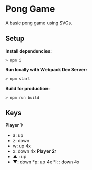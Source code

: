 # Pong Game

A basic pong game using SVGs.

## Setup

**Install dependencies:**

`> npm i`

**Run locally with Webpack Dev Server:**

`> npm start`

**Build for production:**

`> npm run build`

## Keys

**Player 1:**
* a: up
* z: down
* w: up 4x
* x: down 4x
**Player 2:**
* ▲ : up
* ▼: down
*p: up 4x
*l: : down 4x
